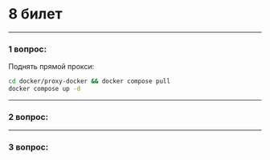 # 8 билет

---

### 1 вопрос:
Поднять прямой прокси:
```bash
cd docker/proxy-docker && docker compose pull
docker compose up -d
```

---

### 2 вопрос:

---

### 3 вопрос:

